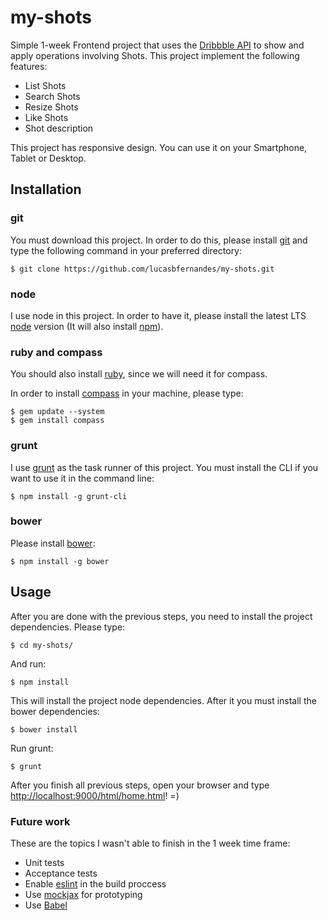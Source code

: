 # my-shots

Simple 1-week Frontend project that uses the [Dribbble API](http://developer.dribbble.com/) to show and apply operations involving Shots. This project implement the following features: 

* List Shots
* Search Shots
* Resize Shots
* Like Shots
* Shot description

This project has responsive design. You can use it on your Smartphone, Tablet or Desktop.

## Installation

### git

You must download this project. In order to do this, please install [git](https://git-scm.com/download/linux) and type the following command in your preferred directory:

	$ git clone https://github.com/lucasbfernandes/my-shots.git

### node

I use node in this project. In order to have it, please install the latest LTS [node](https://nodejs.org/en/) version (It will also install [npm](https://www.npmjs.com/)).

### ruby and compass
You should also install [ruby](https://www.ruby-lang.org/pt/documentation/installation/), since we will need it for compass.

In order to install [compass](http://compass-style.org/) in your machine, please type:

	$ gem update --system
	$ gem install compass

### grunt

I use [grunt](https://gruntjs.com/) as the task runner of this project. You must install the CLI if you want to use it in the command line:

	$ npm install -g grunt-cli

### bower 

Please install [bower](https://bower.io/):

	$ npm install -g bower

## Usage

After you are done with the previous steps, you need to install the project dependencies. Please type:

	$ cd my-shots/

And run:

	$ npm install

This will install the project node dependencies. After it you must install the bower dependencies:

	$ bower install

Run grunt:

	$ grunt

After you finish all previous steps, open your browser and type [http://localhost:9000/html/home.html](http://localhost:9000/html/home.html)! =)

### Future work

These are the topics I wasn't able to finish in the 1 week time frame:

* Unit tests
* Acceptance tests
* Enable [eslint](http://eslint.org/) in the build proccess
* Use [mockjax](https://github.com/jakerella/jquery-mockjax) for prototyping
* Use [Babel](https://babeljs.io/)
